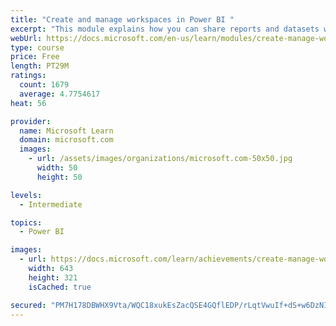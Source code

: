 ```yaml
---
title: "Create and manage workspaces in Power BI "
excerpt: "This module explains how you can share reports and datasets with your users and how to create a deployment strategy that makes sense for you and your organization. Furthermore, you will learn about data lineage in Microsoft Power BI."
webUrl: https://docs.microsoft.com/en-us/learn/modules/create-manage-workspaces-power-bi/
type: course
price: Free
length: PT29M
ratings:
  count: 1679
  average: 4.7754617
heat: 56

provider:
  name: Microsoft Learn
  domain: microsoft.com
  images:
    - url: /assets/images/organizations/microsoft.com-50x50.jpg
      width: 50
      height: 50

levels:
  - Intermediate

topics:
  - Power BI

images:
  - url: https://docs.microsoft.com/learn/achievements/create-manage-workspaces-power-bi-social.png
    width: 643
    height: 321
    isCached: true

secured: "PM7H178DBWHX9Vta/WQC18xukEsZacQSE4GQflEDP/rLqtVwuIf+dS+w6DzNIX999S59E9cLwTSrhqI/5JnY/4hM7mGYMe3JYhW0SToqe+igrkyMB48ZnOHbR7TwYWnsAHxQH6Oazpb2OCtgIgV5qDwiL7QaC1z8caE+DPXaM6FD/p/HhV9Z12uPTSzwe3o0eirMMRbqhi1T3sSbIlEOI8gCoMOlIwz/iHNS4Fc9yFXdojBbnfKirkLF1onFa7vjpoIw1kMvon8YWqCYL1l9JeD2vvYr/LLd6b64KH5GGymGZ6EY2jkf4mcjc1UzxPPYlSZbgKKyh3ZtJNkBo64ADR0LxK3a3Wb7Dcu0N+97N+oDotIBaY73hGRw1RMKZ36fg1VCWrzrtF/03A0UoNVEJMnc1pkm0tBJdXGMQPVWX1w=;x/I9ngO0V3otjq0zNl/OCQ=="
---
```


